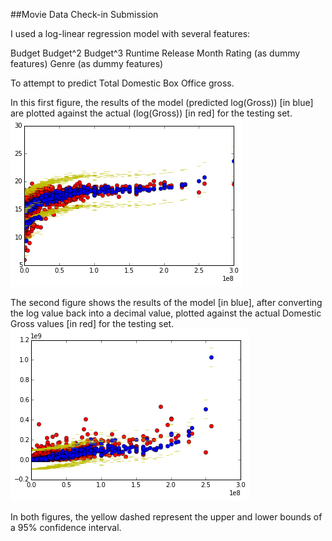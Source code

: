 ##Movie Data Check-in Submission

I used a log-linear regression model with several features:

Budget
Budget^2
Budget^3
Runtime
Release Month
Rating (as dummy features)
Genre (as dummy features)

To attempt to predict Total Domestic Box Office gross.  

In this first figure, the results of the model (predicted log(Gross)) [in blue] are plotted against the actual (log(Gross)) [in red] for the testing set.
![](./img/log.png)

The second figure shows the results of the model [in blue], after converting the log value back into a decimal value, plotted against the actual Domestic Gross values [in red] for the testing set.
![](./img/lin.png)

In both figures, the yellow dashed represent the upper and lower bounds of a 95% confidence interval.
